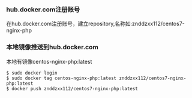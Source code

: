 ### hub.docker.com注册账号
在hub.docker.com注册账号，建立repository,名称如:znddzxx112/centos7-nginx-php
### 本地镜像推送到hub.docker.com
本地有镜像centos-nginx-php:latest
```
$ sudo docker login
$ sudo docker tag centos-nginx-php:latest znddzxx112/centos7-nginx-php:latest
$ docker push znddzxx112/centos7-nginx-php:latest
```
